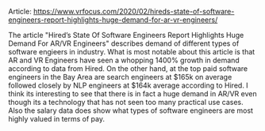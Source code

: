 Article: https://www.vrfocus.com/2020/02/hireds-state-of-software-engineers-report-highlights-huge-demand-for-ar-vr-engineers/

The article "Hired’s State Of Software Engineers Report Highlights Huge Demand For AR/VR Engineers" describes demand of different types of software engieers in industry. What is most notable about this article is that AR and VR Engineers have seen a whopping 1400% growth in demand according to data from Hired. On the other hand, at the top paid software engineers in the Bay Area are search engineers at $165k on average followed closely by NLP engineers at $164k average according to Hired. I think its interesting to see that there is in fact a huge demand in AR/VR even though its a technology that has not seen too many practical use cases. Also the salary data does show what types of software engineers are most highly valued in terms of pay.  